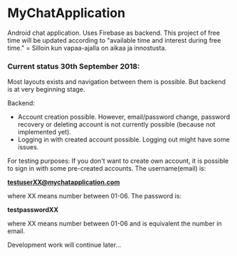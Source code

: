 # MyChatApplication
Android chat application. Uses Firebase as backend. This project of free time will be updated according to "available time and interest during free time." = Silloin kun vapaa-ajalla on aikaa ja innostusta.

### Current status 30th September 2018:

Most layouts exists and navigation between them is possible. But backend is at very beginning stage.

Backend:

- Account creation possible. However, email/password change, password recovery or deleting account is not currently possible (because not implemented yet).
- Logging in with created account possible. Logging out might have some issues.

For testing purposes: If you don't want to create own account, it is possible to sign in with some pre-created accounts. The username(email) is:

**testuserXX@mychatapplication.com**

where XX means number between 01-06. The password is:

**testpasswordXX**

where XX means number between 01-06 and is equivalent the number in email.

Development work will continue later...

